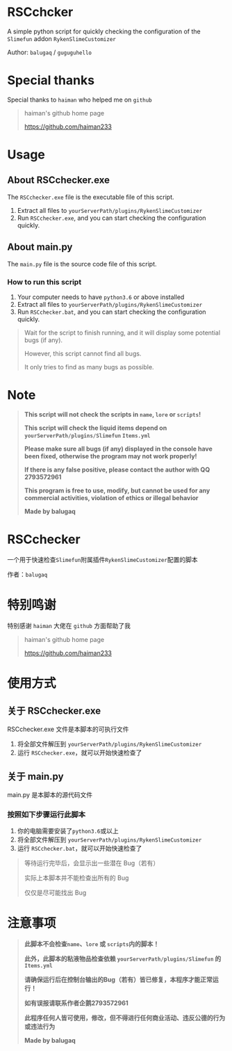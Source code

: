 # RSCchcker

A simple python script for quickly checking the configuration of the `Slimefun` addon `RykenSlimeCustomizer`

Author: `balugaq` / `guguguhello`

# Special thanks

Special thanks to `haiman` who helped me on `github`
> haiman's github home page
>
> <https://github.com/haiman233>

# Usage

## About RSCchecker.exe

The `RSCchecker.exe` file is the executable file of this script.

1. Extract all files to `yourServerPath/plugins/RykenSlimeCustomizer`
2. Run `RSCchecker.exe`, and you can start checking the configuration quickly.

## About main.py

The `main.py` file is the source code file of this script.

### How to run this script

1. Your computer needs to have `python3.6` or above installed
2. Extract all files to `yourServerPath/plugins/RykenSlimeCustomizer`
3. Run `RSCchecker.bat`, and you can start checking the configuration quickly.

> Wait for the script to finish running, and it will display some potential bugs (if any).
>
> However, this script cannot find all bugs.
>
> It only tries to find as many bugs as possible.

# Note

> **This script will not check the scripts in `name`, `lore` or `scripts`!**
>
> **This script will check the liquid items depend on `yourServerPath/plugins/Slimefun` `Items.yml`**
>
> **Please make sure all bugs (if any) displayed in the console have been fixed, otherwise the program may not work properly!**
>
> **If there is any false positive, please contact the author with QQ 2793572961**
>
> **This program is free to use, modify, but cannot be used for any commercial activities, violation of ethics or illegal behavior**
>
> **Made by balugaq**

# RSCchecker

一个用于快速检查`Slimefun`附属插件`RykenSlimeCustomizer`配置的脚本

作者：`balugaq`

# 特别鸣谢

特别感谢 `haiman` 大佬在 `github` 方面帮助了我
> haiman's github home page
>
> <https://github.com/haiman233>

# 使用方式

## 关于 RSCchecker.exe

RSCchecker.exe 文件是本脚本的可执行文件

1. 将全部文件解压到 `yourServerPath/plugins/RykenSlimeCustomizer`
2. 运行 `RSCchecker.exe`，就可以开始快速检查了

## 关于 main.py

main.py 是本脚本的源代码文件

### 按照如下步骤运行此脚本

1. 你的电脑需要安装了`python3.6`或以上
2. 将全部文件解压到 `yourServerPath/plugins/RykenSlimeCustomizer`
3. 运行 `RSCchecker.bat`，就可以开始快速检查了

> 等待运行完毕后，会显示出一些潜在 Bug（若有）
>
> 实际上本脚本并不能检查出所有的 Bug
>
> 仅仅是尽可能找出 Bug

# 注意事项

> **此脚本不会检查`name`、`lore` 或 `scripts`内的脚本！**
>
> **此外，此脚本的粘液物品检查依赖 `yourServerPath/plugins/Slimefun` 的 `Items.yml`**
>
> **请确保运行后在控制台输出的Bug（若有）皆已修复，本程序才能正常运行！**
>
> **如有误报请联系作者企鹅2793572961**
>
> **此程序任何人皆可使用，修改，但不得进行任何商业活动、违反公德的行为或违法行为**
>
> **Made by balugaq**
>
